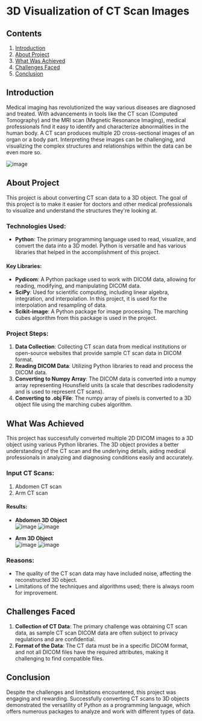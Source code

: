 # 3D Visualization of CT Scan Images

## Contents
1. [Introduction](#introduction)  
2. [About Project](#about-project)  
3. [What Was Achieved](#what-was-achieved)  
4. [Challenges Faced](#challenges-faced)  
5. [Conclusion](#conclusion)  

## Introduction
Medical imaging has revolutionized the way various diseases are diagnosed and treated. With advancements in tools like the CT scan (Computed Tomography) and the MRI scan (Magnetic Resonance Imaging), medical professionals find it easy to identify and characterize abnormalities in the human body. A CT scan produces multiple 2D cross-sectional images of an organ or a body part. Interpreting these images can be challenging, and visualizing the complex structures and relationships within the data can be even more so.

![image](https://github.com/user-attachments/assets/5e075ff0-06b9-4c02-9da4-b99ed5c91f25)

## About Project
This project is about converting CT scan data to a 3D object. The goal of this project is to make it easier for doctors and other medical professionals to visualize and understand the structures they're looking at.

### Technologies Used:
- **Python**: The primary programming language used to read, visualize, and convert the data into a 3D model. Python is versatile and has various libraries that helped in the accomplishment of this project.
  
#### Key Libraries:
- **Pydicom**: A Python package used to work with DICOM data, allowing for reading, modifying, and manipulating DICOM data.
- **SciPy**: Used for scientific computing, including linear algebra, integration, and interpolation. In this project, it is used for the interpolation and resampling of data.
- **Scikit-image**: A Python package for image processing. The marching cubes algorithm from this package is used in the project.

### Project Steps:
1. **Data Collection**: Collecting CT scan data from medical institutions or open-source websites that provide sample CT scan data in DICOM format.
2. **Reading DICOM Data**: Utilizing Python libraries to read and process the DICOM data.
3. **Converting to Numpy Array**: The DICOM data is converted into a numpy array representing Hounsfield units (a scale that describes radiodensity and is used to represent CT scans).
4. **Converting to .obj File**: The numpy array of pixels is converted to a 3D object file using the marching cubes algorithm.

## What Was Achieved
This project has successfully converted multiple 2D DICOM images to a 3D object using various Python libraries. The 3D object provides a better understanding of the CT scan and the underlying details, aiding medical professionals in analyzing and diagnosing conditions easily and accurately.

### Input CT Scans:
1. Abdomen CT scan
2. Arm CT scan

#### Results:
- **Abdomen 3D Object**  
  ![image](https://github.com/user-attachments/assets/26f5a570-0a8d-44e2-b3d7-2f2aaffcba47)
  ![image](https://github.com/user-attachments/assets/a198debe-2cca-4a99-979d-398c890121a4)

- **Arm 3D Object**  
  ![image](https://github.com/user-attachments/assets/f05a25b0-9334-4ed7-9d6a-df105112dde0)
  ![image](https://github.com/user-attachments/assets/0ff799a4-1b77-4db6-b9eb-357c30ea18d5)

### Reasons:
- The quality of the CT scan data may have included noise, affecting the reconstructed 3D object.
- Limitations of the techniques and algorithms used; there is always room for improvement.

## Challenges Faced
1. **Collection of CT Data**: The primary challenge was obtaining CT scan data, as sample CT scan DICOM data are often subject to privacy regulations and are confidential.
2. **Format of the Data**: The CT data must be in a specific DICOM format, and not all DICOM files have the required attributes, making it challenging to find compatible files.

## Conclusion
Despite the challenges and limitations encountered, this project was engaging and rewarding. Successfully converting CT scans to 3D objects demonstrated the versatility of Python as a programming language, which offers numerous packages to analyze and work with different types of data.
